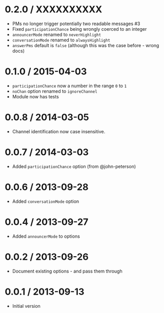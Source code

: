 0.2.0 / XXXXXXXXXX
==================
  * PMs no longer trigger potentially two readable messages #3
  * Fixed `participationChance` being wrongly coerced to an integer
  * `announcerMode` renamed to `neverHighlight`
  * `conversationMode` renamed to `alwaysHighlight`
  * `answerPms` default is `false` (although this was the case before - wrong docs)

0.1.0 / 2015-04-03
==================
  * `participationChance` now a number in the range `0` to `1`
  * `noChan` option renamed to `ignoreChannel`
  * Module now has tests

0.0.8 / 2014-03-05
==================
  * Channel identification now case insensitive.

0.0.7 / 2014-03-03
==================
 * Added `participationChance` option (from @john-peterson)

0.0.6 / 2013-09-28
==================
 * Added `conversationMode` option

0.0.4 / 2013-09-27
==================
 * Added `announcerMode` to options

0.0.2 / 2013-09-26
==================
 * Document existing options - and pass them through

0.0.1 / 2013-09-13
==================
  * Initial version
